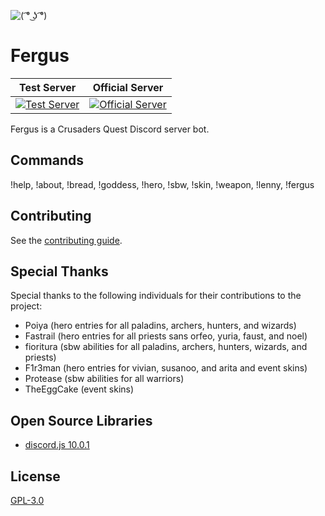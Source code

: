 ![](https://raw.githubusercontent.com/Johj/fergus/master/assets/fergus.png "( ͡° ͜ʖ ͡°)")

# Fergus
| Test Server | Official Server |
|:-----------:|:---------------:|
| [![](https://discordapp.com/api/guilds/258167954913361930/widget.png "Test Server")](https://discord.gg/WjEFnzC) | [![](https://discordapp.com/api/guilds/206599473282023424/widget.png "Official Server")](https://discord.gg/6TRnyhj) |

Fergus is a Crusaders Quest Discord server bot.

## Commands
!help, !about, !bread, !goddess, !hero, !sbw, !skin, !weapon, !lenny, !fergus

## Contributing
See the [contributing guide](https://github.com/Johj/fergus/tree/master/templates).

## Special Thanks
Special thanks to the following individuals for their contributions to the project:
- Poiya (hero entries for all paladins, archers, hunters, and wizards)
- Fastrail (hero entries for all priests sans orfeo, yuria, faust, and noel)
- fioritura (sbw abilities for all paladins, archers, hunters, wizards, and priests)
- F1r3man (hero entries for vivian, susanoo, and arita and event skins)
- Protease (sbw abilities for all warriors)
- TheEggCake (event skins)

## Open Source Libraries
- [discord.js 10.0.1](https://github.com/hydrabolt/discord.js/)

## License
[GPL-3.0](https://raw.githubusercontent.com/Johj/fergus/master/LICENSE)
